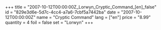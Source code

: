 +++
title = "2007-10-12T00:00:00Z_Lorwyn_Cryptic_Command_[en]_false"
id = "829e3d6e-5d7c-4cc4-a7a6-7cbf5a7442ba"
date = "2007-10-12T00:00:00Z"
name = "Cryptic Command"
lang = ["en"]
price = "8.99"
quantity = 4
foil = false
set = "Lorwyn"
+++
